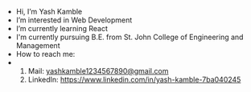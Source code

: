 - Hi, I’m Yash Kamble
- I’m interested in Web Development
- I’m currently learning React
- I'm currently pursuing B.E. from St. John College of Engineering and Management
- How to reach me:
- 1. Mail: yashkamble1234567890@gmail.com
  2. LinkedIn: https://www.linkedin.com/in/yash-kamble-7ba040245

<!---
Knight9876/Knight9876 is a ✨ special ✨ repository because its `README.md` (this file) appears on your GitHub profile.
You can click the Preview link to take a look at your changes.
--->
